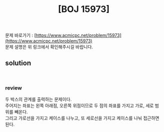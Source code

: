 ﻿---
toc: true
title:  "[BOJ 15973]"
last_modified_at:   2020-09-06
categories : PS2020
excerpt: "두 박스"
image: "/images/15973.png"
sitemap :
  changefreq : weekly
  priority : 1.0
---
문제 바로가기 : [https://www.acmicpc.net/problem/15973](https://www.acmicpc.net/problem/15973)<br>
문제 설명은 위 링크에서 확인해주시길 바랍니다.

## solution
<script src="https://gist.github.com/yooniversal/18bef03569ecff3297cabbd755ead911.js"></script>
<br>

### review
두 박스의 관계를 출력하는 문제이다.<br>
주어지는 좌표는 왼쪽 아래점, 오른쪽 위점이므로 두 점의 좌표를 가지고 가로, 세로 범위를 빼온다.<br>
그리고 가로선을 가지고 케이스를 나누고, 또 세로선을 가지고 케이스를 나눠 접근하면 된다.


<script src="https://utteranc.es/client.js"
        repo="yooniversal/blog-comments"
        issue-term="pathname"
        theme="github-light"
        crossorigin="anonymous"
        async>
</script>
